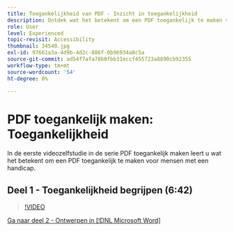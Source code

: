 ```yaml
---
title: Toegankelijkheid van PDF - Inzicht in toegankelijkheid
description: Ontdek wat het betekent om een PDF toegankelijk te maken voor mensen met een handicap
role: User
level: Experienced
topic-revisit: Accessibility
thumbnail: 34540.jpg
exl-id: 97661a3a-4d9b-4d2c-886f-0b96934a8c5a
source-git-commit: ad54f7afa78b0fbb31eccf455723a8890cb92355
workflow-type: tm+mt
source-wordcount: '54'
ht-degree: 0%

---
```


# PDF toegankelijk maken: Toegankelijkheid

In de eerste videozelfstudie in de serie PDF toegankelijk maken leert u wat het betekent om een PDF toegankelijk te maken voor mensen met een handicap.

## Deel 1 - Toegankelijkheid begrijpen (6:42)

>[!VIDEO](https://video.tv.adobe.com/v/34540?quality=12&learn=on&hidetitle=true)

[Ga naar deel 2 - Ontwerpen in [!DNL Microsoft Word]](authoring-in-word.md)